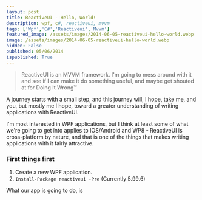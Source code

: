 ```yaml
---
layout: post
title: ReactiveUI - Hello, World!
description: wpf, c#, reactiveui, mvvm
tags: ['Wpf','C#','Reactiveui','Mvvm']
featured_image: /assets/images/2014-06-05-reactiveui-hello-world.webp
image: /assets/images/2014-06-05-reactiveui-hello-world.webp
hidden: False
published: 05/06/2014
ispublished: True
---
```

> ReactiveUI is an MVVM framework. I'm going to mess around with it and see if I
can make it do something useful, and maybe get shouted at for Doing It Wrong&#8482;

A journey starts with a small step, and this journey will, I hope, take me, and you,
but mostly me I hope, toward a greater understanding of writing applications with ReactiveUI.

I'm most interested in WPF applications, but I think at least some of what we're
going to get into applies to IOS/Android and WP8 - ReactiveUI is cross-platform
by nature, and that is one of the things that makes writing applications with it
fairly attractive.

### First things first

1. Create a new WPF application.
2. ```Install-Package reactiveui -Pre``` (Currently 5.99.6)

What our app is going to do, is 
